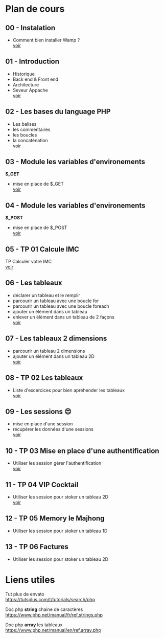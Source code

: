 # Plan de cours


## 00 - Instalation
- Comment bien installer Wamp ?  
[voir](https://github.com/seven-valley/formation-php-mai-2024/tree/main/00%20Installation%20Wamp)
## 01 - Introduction
- Historique  
- Back end & Front end  
- Architecture  
- Seveur Appache  
[voir](https://github.com/seven-valley/formation-php-mai-2024/blob/main/01%20PHP%208%20Introduction.pdf)  

## 02 - Les bases du language PHP
- Les balises  
- les commentaires  
- les boucles  
- la concaténation  
[voir](https://github.com/seven-valley/formation-php-mai-2024/blob/main/02%20PHP%208%20les%20bases%20du%20language.pdf)  

## 03 - Module les variables d'environements
**$_GET**  
- mise en place de $_GET   
[voir](https://github.com/seven-valley/formation-php-mai-2024/tree/main/03%20M%C3%A9thode%20GET)
## 04 - Module les variables d'environements
**$_POST**     
- mise en place de $_POST   
[voir](https://github.com/seven-valley/formation-php-mai-2024/tree/main/04%20M%C3%A9thode%20POST)
## 05 - TP 01 Calcule IMC
TP Calculer votre  IMC  
[voir](https://github.com/seven-valley/formation-php-mai-2024/tree/main/05%20TP%2001%20IMC)
## 06 - Les tableaux
- déclarer un tableau et le remplir
- parcourir un tableau avec une boucle for
- parcourir un tableau avec une boucle foreach
- ajouter un élément dans un tableau
- enlever un élément dans un tableau de 2 façons    
[voir](https://github.com/seven-valley/formation-php-mai-2024/tree/main/06%20Les%20tableaux)

## 07 - Les tableaux 2 dimensions
- parcourir un tableau 2 dimensions
- ajouter un élément dans un tableau 2D  
[voir](https://github.com/seven-valley/formation-php-mai-2024/tree/main/07%20Les%20tableaux%202D)
## 08 - TP 02 Les tableaux
- Liste d'excercices pour bien apréhender les tableaux  
[voir](https://github.com/seven-valley/formation-php-mai-2024/tree/main/08%20TP02%20excercices%20tableaux)
## 09 - Les sessions :heart_eyes: 
- mise en place d'une session
- récupérer les données d'une sessions  
[voir](https://github.com/seven-valley/formation-php-mai-2024/tree/main/09%20Les%20sessions)

## 10 - TP 03 Mise en place d'une authentification
- Utiliser les session gérer l'authentification  
[voir](https://github.com/seven-valley/formation-php-mai-2024/tree/main/10%20TP03%20Mise%20en%20place%20d'une%20authentification)

## 11 - TP 04 VIP Cocktail
- Utiliser les session pour stoker un tableau 2D  
[voir](https://github.com/seven-valley/formation-php-mai-2024/tree/main/11%20TP04%20VIP%20Cocktail)

## 12 - TP 05 Memory le Majhong
- Utiliser les session pour stoker un tableau 1D

## 13 - TP 06 Factures
- Utiliser les session pour stoker un tableau 2D



# Liens utiles

Tut plus de envato  
https://tutsplus.com/t/tutorials/search/php 

Doc php **string** chaine de caractères  
https://www.php.net/manual/fr/ref.strings.php  

Doc php **array** les tableaux  
https://www.php.net/manual/en/ref.array.php

